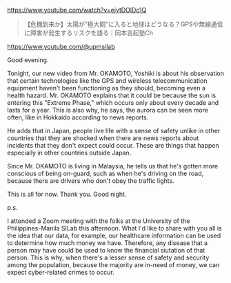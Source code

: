 https://www.youtube.com/watch?v=ejytDOlDc1Q

> 【危機到来か】太陽が”極大期”に入ると地球はどうなる？GPSや無線通信に障害が発生するリスクを語る｜岡本吉起塾Ch

https://www.youtube.com/@upmsilab

Good evening.

Tonight, our new video from Mr. OKAMOTO, Yoshiki is about his observation that certain technologies like the GPS and wireless telecommunication equipment haven't been functioning as they should, becoming even a health hazard. Mr. OKAMOTO explains that it could be because the sun is entering this "Extreme Phase," which occurs only about every decade and lasts for a year. This is also why, he says, the aurora can be seen more often, like in Hokkaido according to news reports.

He adds that in Japan, people live life with a sense of safety unlike in other countries that they are shocked when there are news reports about incidents that they don't expect could occur. These are things that happen especially in other countries outside Japan.

Since Mr. OKAMOTO is living in Malaysia, he tells us that he's gotten more conscious of being on-guard, such as when he's driving on the road, because there are drivers who don't obey the traffic lights.

This is all for now. Thank you. Good night.

p.s.

I attended a Zoom meeting with the folks at the University of the Philippines-Manila SILab this afternoon. What I'd like to share with you all is the idea that our data, for example, our healthcare information can be used to determine how much money we have. Therefore, any disease that a person may have could be used to know the financial siutation of that person. This is why, when there's a lesser sense of safety and security among the population, because the majority are in-need of money, we can expect cyber-related crimes to occur.
